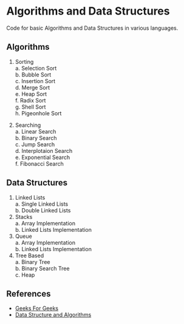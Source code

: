 # Algorithms and Data Structures

Code for basic Algorithms and Data Structures in various languages.

## Algorithms

1) Sorting  
a. Selection Sort  
b. Bubble Sort  
c. Insertion Sort  
d. Merge Sort  
e. Heap Sort  
f. Radix Sort  
g. Shell Sort  
h. Pigeonhole Sort  

2) Searching  
a. Linear Search  
b. Binary Search  
c. Jump Search  
d. Interplotaion Search  
e. Exponential Search  
f. Fibonacci Search 

## Data Structures

1) Linked Lists  
a. Single Linked Lists  
b. Double Linked Lists  
2) Stacks  
a. Array Implementation  
b. Linked Lists Implementation  
3) Queue  
a. Array Implementation  
b. Linked Lists Implementation  
4) Tree Based  
a. Binary Tree  
b. Binary Search Tree  
c. Heap  

## References

- [Geeks For Geeks](geeksforgeeks.org)
- [Data Structure and Algorithms](https://www.tutorialspoint.com/data_structures_algorithms/)
